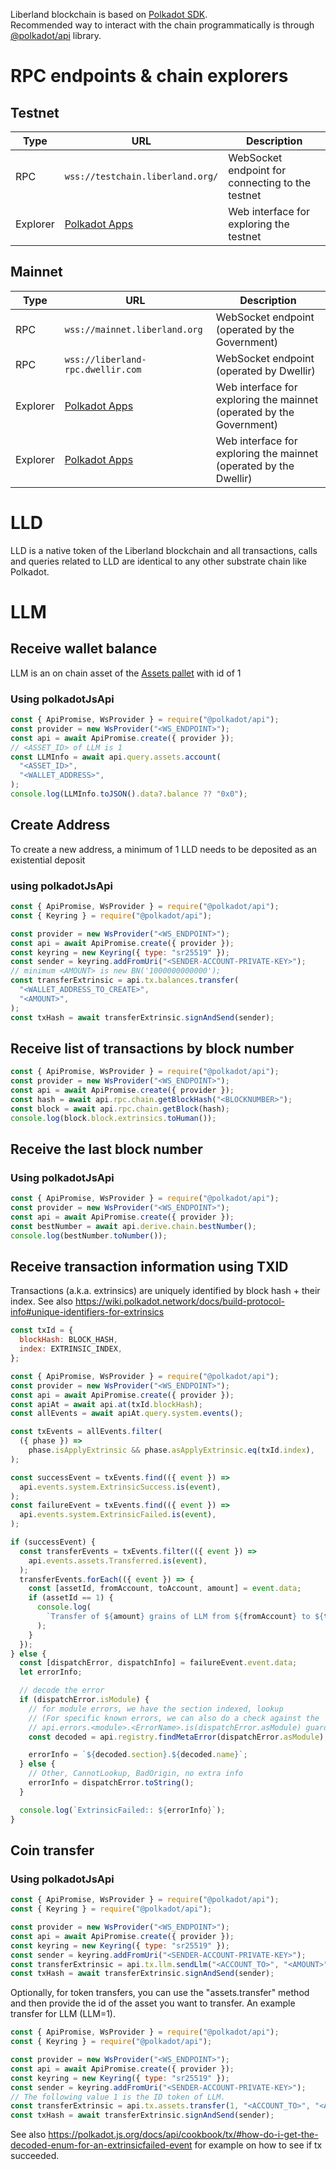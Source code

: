 Liberland blockchain is based on [Polkadot SDK](https://polkadot.com/platform/sdk/).  
Recommended way to interact with the chain programmatically is through [@polkadot/api](https://github.com/polkadot-js/api) library.

# RPC endpoints & chain explorers

## Testnet

| Type     | URL                                                                                                                | Description                                      |
| -------- | ------------------------------------------------------------------------------------------------------------------ | ------------------------------------------------ |
| RPC      | `wss://testchain.liberland.org/`                                                                                   | WebSocket endpoint for connecting to the testnet |
| Explorer | [Polkadot Apps](https://polkadotjs.blockchain.liberland.org/?rpc=wss%3A%2F%2Ftestchain.liberland.org%2F#/explorer) | Web interface for exploring the testnet          |

## Mainnet

| Type     | URL                                                                                                           | Description                                                          |
| -------- | ------------------------------------------------------------------------------------------------------------- | -------------------------------------------------------------------- |
| RPC      | `wss://mainnet.liberland.org`                                                                                 | WebSocket endpoint (operated by the Government)                      |
| RPC      | `wss://liberland-rpc.dwellir.com`                                                                             | WebSocket endpoint (operated by Dwellir)                             |
| Explorer | [Polkadot Apps](https://polkadotjs.blockchain.liberland.org/?rpc=wss://liberland-rpc.dwellir.com#/explorer)   | Web interface for exploring the mainnet (operated by the Government) |
| Explorer | [Polkadot Apps](https://polkadotjs.blockchain.liberland.org/?rpc=wss%3A%2F%2Fmainnet.liberland.org#/explorer) | Web interface for exploring the mainnet (operated by the Dwellir)    |

# LLD

LLD is a native token of the Liberland blockchain and all transactions, calls and queries related to LLD are identical to any other substrate chain like Polkadot.

# LLM

## Receive wallet balance

LLM is an on chain asset of the [Assets pallet](https://paritytech.github.io/substrate/master/pallet_assets/index.html) with id of 1

### Using polkadotJsApi

```javascript
const { ApiPromise, WsProvider } = require("@polkadot/api");
const provider = new WsProvider("<WS_ENDPOINT>");
const api = await ApiPromise.create({ provider });
// <ASSET_ID> of LLM is 1
const LLMInfo = await api.query.assets.account(
  "<ASSET_ID>",
  "<WALLET_ADDRESS>",
);
console.log(LLMInfo.toJSON().data?.balance ?? "0x0");
```

## Create Address

To create a new address, a minimum of 1 LLD needs to be deposited as an existential deposit

### using polkadotJsApi

```javascript
const { ApiPromise, WsProvider } = require("@polkadot/api");
const { Keyring } = require("@polkadot/api");

const provider = new WsProvider("<WS_ENDPOINT>");
const api = await ApiPromise.create({ provider });
const keyring = new Keyring({ type: "sr25519" });
const sender = keyring.addFromUri("<SENDER-ACCOUNT-PRIVATE-KEY>");
// minimum <AMOUNT> is new BN('1000000000000');
const transferExtrinsic = api.tx.balances.transfer(
  "<WALLET_ADDRESS_TO_CREATE>",
  "<AMOUNT>",
);
const txHash = await transferExtrinsic.signAndSend(sender);
```

## Receive list of transactions by block number

```javascript
const { ApiPromise, WsProvider } = require("@polkadot/api");
const provider = new WsProvider("<WS_ENDPOINT>");
const api = await ApiPromise.create({ provider });
const hash = await api.rpc.chain.getBlockHash("<BLOCKNUMBER>");
const block = await api.rpc.chain.getBlock(hash);
console.log(block.block.extrinsics.toHuman());
```

## Receive the last block number

### Using polkadotJsApi

```javascript
const { ApiPromise, WsProvider } = require("@polkadot/api");
const provider = new WsProvider("<WS_ENDPOINT>");
const api = await ApiPromise.create({ provider });
const bestNumber = await api.derive.chain.bestNumber();
console.log(bestNumber.toNumber());
```

## Receive transaction information using TXID

Transactions (a.k.a. extrinsics) are uniquely identified by block hash + their index. See also https://wiki.polkadot.network/docs/build-protocol-info#unique-identifiers-for-extrinsics

```javascript
const txId = {
  blockHash: BLOCK_HASH,
  index: EXTRINSIC_INDEX,
};

const { ApiPromise, WsProvider } = require("@polkadot/api");
const provider = new WsProvider("<WS_ENDPOINT>");
const api = await ApiPromise.create({ provider });
const apiAt = await api.at(txId.blockHash);
const allEvents = await apiAt.query.system.events();

const txEvents = allEvents.filter(
  ({ phase }) =>
    phase.isApplyExtrinsic && phase.asApplyExtrinsic.eq(txId.index),
);

const successEvent = txEvents.find(({ event }) =>
  api.events.system.ExtrinsicSuccess.is(event),
);
const failureEvent = txEvents.find(({ event }) =>
  api.events.system.ExtrinsicFailed.is(event),
);

if (successEvent) {
  const transferEvents = txEvents.filter(({ event }) =>
    api.events.assets.Transferred.is(event),
  );
  transferEvents.forEach(({ event }) => {
    const [assetId, fromAccount, toAccount, amount] = event.data;
    if (assetId == 1) {
      console.log(
        `Transfer of ${amount} grains of LLM from ${fromAccount} to ${toAccount}`,
      );
    }
  });
} else {
  const [dispatchError, dispatchInfo] = failureEvent.event.data;
  let errorInfo;

  // decode the error
  if (dispatchError.isModule) {
    // for module errors, we have the section indexed, lookup
    // (For specific known errors, we can also do a check against the
    // api.errors.<module>.<ErrorName>.is(dispatchError.asModule) guard)
    const decoded = api.registry.findMetaError(dispatchError.asModule);

    errorInfo = `${decoded.section}.${decoded.name}`;
  } else {
    // Other, CannotLookup, BadOrigin, no extra info
    errorInfo = dispatchError.toString();
  }

  console.log(`ExtrinsicFailed:: ${errorInfo}`);
}
```

## Coin transfer

### Using polkadotJsApi

```javascript
const { ApiPromise, WsProvider } = require("@polkadot/api");
const { Keyring } = require("@polkadot/api");

const provider = new WsProvider("<WS_ENDPOINT>");
const api = await ApiPromise.create({ provider });
const keyring = new Keyring({ type: "sr25519" });
const sender = keyring.addFromUri("<SENDER-ACCOUNT-PRIVATE-KEY>");
const transferExtrinsic = api.tx.llm.sendLlm("<ACCOUNT_TO>", "<AMOUNT>");
const txHash = await transferExtrinsic.signAndSend(sender);
```

Optionally, for token transfers, you can use the "assets.transfer" method and then provide the id of the asset you want to transfer. An example transfer for LLM (LLM=1).

```javascript
const { ApiPromise, WsProvider } = require("@polkadot/api");
const { Keyring } = require("@polkadot/api");

const provider = new WsProvider("<WS_ENDPOINT>");
const api = await ApiPromise.create({ provider });
const keyring = new Keyring({ type: "sr25519" });
const sender = keyring.addFromUri("<SENDER-ACCOUNT-PRIVATE-KEY>");
// The following value 1 is the ID token of LLM.
const transferExtrinsic = api.tx.assets.transfer(1, "<ACCOUNT_TO>", "<AMOUNT>");
const txHash = await transferExtrinsic.signAndSend(sender);
```

See also https://polkadot.js.org/docs/api/cookbook/tx/#how-do-i-get-the-decoded-enum-for-an-extrinsicfailed-event for example on how to see if tx succeeded.
